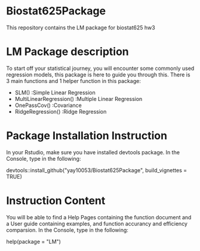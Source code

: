 # Biostat625Package
This repository contains the LM package for biostat625 hw3

# LM Package description 
To start off your statistical journey, you will encounter some commonly used regression models, this package is here to guide you through this. There is 3 main functions and 1 helper function in this package:

* SLM() :Simple Linear Regression
* MultiLinearRegression() :Multiple Linear Regression
* OnePassCov() :Covariance
* RidgeRegression() :Ridge Regression

# Package Installation Instruction

In your Rstudio, make sure you have installed devtools package.
In the Console, type in the following:

devtools::install_github("yay10053/Biostat625Package", build_vignettes = TRUE)

# Instruction Content
You will be able to find a Help Pages containing the function document and a User guide containing examples, and function accurancy and efficiency comparsion. 
In the Console, type in the following:

help(package = "LM")

